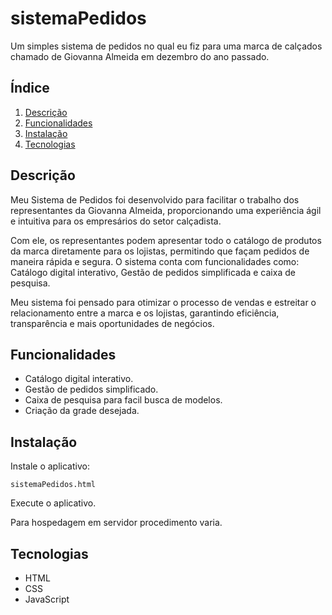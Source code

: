 # sistemaPedidos

Um simples sistema de pedidos no qual eu fiz para uma marca de calçados chamado de Giovanna Almeida em dezembro do ano passado.

## Índice

1. [Descrição](#descrição)
2. [Funcionalidades](#funcionalidades)
3. [Instalação](#instalação)
4. [Tecnologias](#tecnologias)

## Descrição

Meu Sistema de Pedidos foi desenvolvido para facilitar o trabalho dos representantes da Giovanna Almeida, proporcionando uma experiência ágil e intuitiva para os empresários do setor calçadista.

Com ele, os representantes podem apresentar todo o catálogo de produtos da marca diretamente para os lojistas, permitindo que façam pedidos de maneira rápida e segura. O sistema conta com funcionalidades como: Catálogo digital interativo, Gestão de pedidos simplificada e caixa de pesquisa.

Meu sistema foi pensado para otimizar o processo de vendas e estreitar o relacionamento entre a marca e os lojistas, garantindo eficiência, transparência e mais oportunidades de negócios.

## Funcionalidades

- Catálogo digital interativo.
- Gestão de pedidos simplificado.
- Caixa de pesquisa para facil busca de modelos.
- Criação da grade desejada.

## Instalação


Instale o aplicativo: 
```
sistemaPedidos.html
```

Execute o aplicativo.

Para hospedagem em servidor procedimento varia.

## Tecnologias

- HTML
- CSS
- JavaScript
